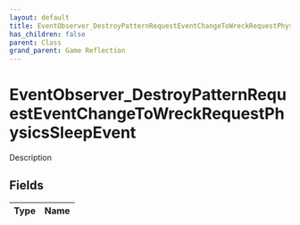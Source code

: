 ```yaml
---
layout: default
title: EventObserver_DestroyPatternRequestEventChangeToWreckRequestPhysicsSleepEvent
has_children: false
parent: Class
grand_parent: Game Reflection
---
```

# EventObserver_DestroyPatternRequestEventChangeToWreckRequestPhysicsSleepEvent
Description 

## Fields
| Type | Name |
|:-------------|:--------------|
